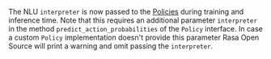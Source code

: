 The NLU `interpreter` is now passed to the [Policies](/docs/core/policies) during training and
inference time. Note that this requires an additional parameter `interpreter` in the
method `predict_action_probabilities` of the `Policy` interface. In case a
custom `Policy` implementation doesn't provide this parameter Rasa Open Source
will print a warning and omit passing the `interpreter`.
